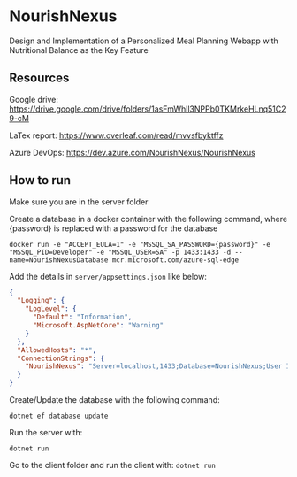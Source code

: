 # NourishNexus
Design and Implementation of a Personalized Meal Planning Webapp with Nutritional Balance as the Key Feature

## Resources

Google drive: https://drive.google.com/drive/folders/1asFmWhll3NPPb0TKMrkeHLnq51C29-cM

LaTex report: https://www.overleaf.com/read/mvvsfbyktffz

Azure DevOps: https://dev.azure.com/NourishNexus/NourishNexus



## How to run

Make sure you are in the server folder

Create a database in a docker container with the following command, where {password} is replaced with a password for the database

```docker run -e "ACCEPT_EULA=1" -e "MSSQL_SA_PASSWORD={password}" -e "MSSQL_PID=Developer" -e "MSSQL_USER=SA" -p 1433:1433 -d --name=NourishNexusDatabase mcr.microsoft.com/azure-sql-edge```


Add the details in ``server/appsettings.json`` like below:

```json
{
  "Logging": {
    "LogLevel": {
      "Default": "Information",
      "Microsoft.AspNetCore": "Warning"
    }
  },
  "AllowedHosts": "*",
  "ConnectionStrings": {
    "NourishNexus": "Server=localhost,1433;Database=NourishNexus;User Id=sa;Password={password};TrustServerCertificate=true"
  }
}
```


Create/Update the database with the following command:

```dotnet ef database update```


Run the server with:

```dotnet run```

Go to the client folder and run the client with:
```dotnet run```

